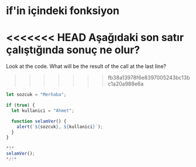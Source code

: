 
# if'in içindeki fonksiyon

<<<<<<< HEAD
Aşağıdaki son satır çalıştığında sonuç ne olur?
=======
Look at the code. What will be the result of the call at the last line?
>>>>>>> fb38a13978f6e8397005243bc13bc1a20a988e6a

```js run
let sozcuk = "Merhaba";

if (true) {
  let kullanici = "Ahmet";

  function selamVer() {
    alert(`${sozcuk}, ${kullanici}`);
  }
}

*!*
selamVer();
*/!*
```
